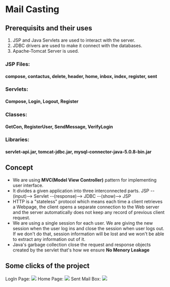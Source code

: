 # Mail Casting

## Prerequisits and their uses
1. JSP and Java Servlets are used to interact with the server.
2. JDBC drivers are used to make it connect with the databases.
3. Apache-Tomcat Server is used.
 
### JSP Files: 
#### compose, contactus, delete, header, home, inbox, index, register, sent
### Servlets:
#### Compose, Login, Logout, Register
### Classes: 
#### GetCon, RegisterUser, SendMessage, VerifyLogin
### Libraries:
#### servlet-api.jar, tomcat-jdbc.jar, mysql-connector-java-5.0.8-bin.jar

## Concept
* We are using **MVC(Model View Controller)** pattern for implementing user interface.
* It divides a given application into three interconnected parts.
    JSP --(input)--> Servlet --(response)--> JDBC --(show)--> JSP
* HTTP is a "stateless" protocol which means each time a client retrieves a Webpage, the client opens a separate connection to the Web server and the server automatically does not keep any record of previous client request.
* We are using a single session for each user. We are giving the new session when the user log ins and close the session when user logs out. If we don't do that, session information will be lost and we won't be able to extract any information out of it.
* Java's garbage collection close the request and response objects created by the servlet that's how we ensure **No Menory Leakage**

## Some clicks of the project

LogIn Page: 
![](https://github.com/yaki29/Mail-Casting/blob/master/home.png)
Home Page:
![](https://github.com/yaki29/Mail-Casting/blob/master/Login.png)
Sent Mail Box:
![](https://github.com/yaki29/Mail-Casting/blob/master/sentbox.png)